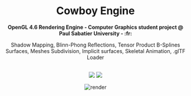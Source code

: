 <h1 align="center">Cowboy Engine</h1>
<div align="center">
  <strong>OpenGL 4.6 Rendering Engine - Computer Graphics student project @ Paul Sabatier University - :fr:</strong>
  <p>Shadow Mapping, Blinn-Phong Reflections, Tensor Product B-Splines Surfaces, Meshes Subdivision, Implicit surfaces, Skeletal Animation, .glTF Loader </p>
</div>
<br />
<div align="center">
  <img src="https://img.shields.io/badge/stability-experimental-orange.svg"/>
  <img src="https://img.shields.io/github/license/Naereen/StrapDown.js.svg"/>
</div>

<div align="center">
  
![render](https://user-images.githubusercontent.com/1809578/134940225-70969ab4-0088-411c-9580-989a63572748.png)

</div>
